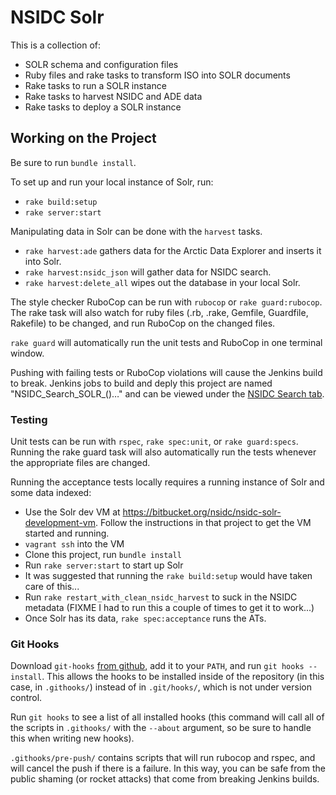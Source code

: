 # NSIDC Solr

This is a collection of:

* SOLR schema and configuration files
* Ruby files and rake tasks to transform ISO into SOLR documents
* Rake tasks to run a SOLR instance
* Rake tasks to harvest NSIDC and ADE data
* Rake tasks to deploy a SOLR instance

## Working on the Project

Be sure to run `bundle install`.

To set up and run your local instance of Solr, run:

* `rake build:setup`
* `rake server:start`


Manipulating data in Solr can be done with the `harvest` tasks.

* `rake harvest:ade` gathers data for the Arctic Data Explorer and inserts it into Solr.
* `rake harvest:nsidc_json` will gather data for NSIDC search.
* `rake harvest:delete_all` wipes out the database in your local Solr.


The style checker RuboCop can be run with `rubocop` or `rake guard:rubocop`. The rake task will also watch for ruby files (.rb, .rake, Gemfile, Guardfile, Rakefile) to be changed, and run RuboCop on the changed files.

`rake guard` will automatically run the unit tests and RuboCop in one terminal window.

Pushing with failing tests or RuboCop violations will cause the Jenkins build to break. Jenkins jobs to build and deply this project are named "NSIDC_Search_SOLR_()…" and can be viewed under the [NSIDC Search tab](https://scm.nsidc.org/jenkins/view/NSIDC%20Search/).

### Testing

Unit tests can be run with `rspec`, `rake spec:unit`, or `rake guard:specs`.
Running the rake guard task will also automatically run the tests whenever the appropriate files are changed.

Running the acceptance tests locally requires a running instance of Solr and some data indexed:

* Use the Solr dev VM at https://bitbucket.org/nsidc/nsidc-solr-development-vm.  Follow the instructions in that project to get the VM started and running.
* `vagrant ssh` into the VM
* Clone this project, run `bundle install`
* Run `rake server:start` to start up Solr
* It was suggested that running the `rake build:setup` would have taken care of this...
* Run `rake restart_with_clean_nsidc_harvest` to suck in the NSIDC metadata (FIXME I had to run this a couple of times to get it to work...)
* Once Solr has its data, `rake spec:acceptance` runs the ATs.

### Git Hooks
Download `git-hooks` [from github](https://github.com/michaeljb/git-hooks), add it to your `PATH`, and run `git hooks --install`. This allows the hooks to be installed inside of the repository (in this case, in `.githooks/`) instead of in `.git/hooks/`, which is not under version control.

Run `git hooks` to see a list of all installed hooks (this command will call all of the scripts in `.githooks/` with the `--about` argument, so be sure to handle this when writing new hooks).

`.githooks/pre-push/` contains scripts that will run rubocop and rspec, and will cancel the push if there is a failure. In this way, you can be safe from the public shaming (or rocket attacks) that come from breaking Jenkins builds.
